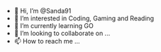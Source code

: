 - 👋 Hi, I’m @Sanda91
- 👀 I’m interested in Coding, Gaming and Reading
- 🌱 I’m currently learning GO
- 💞️ I’m looking to collaborate on ...
- 📫 How to reach me ...

<!---
Sanda91/Sanda91 is a ✨ special ✨ repository because its `README.md` (this file) appears on your GitHub profile.
You can click the Preview link to take a look at your changes.
--->
